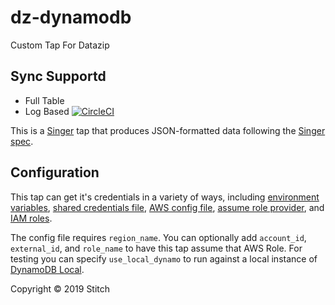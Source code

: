 # dz-dynamodb
Custom Tap For Datazip

## Sync Supportd 
  - Full Table
  - Log Based
[![CircleCI](https://circleci.com/gh/singer-io/dz-dynamodb.svg?style=svg)](https://circleci.com/gh/singer-io/dz-dynamodb)

This is a [Singer](https://singer.io) tap that produces JSON-formatted data
following the [Singer
spec](https://github.com/singer-io/getting-started/blob/master/SPEC.md).

## Configuration

This tap can get it's credentials in a variety of ways, including [environment variables](https://boto3.amazonaws.com/v1/documentation/api/latest/guide/configuration.html#environment-variables), [shared credentials file](https://boto3.amazonaws.com/v1/documentation/api/latest/guide/configuration.html#shared-credentials-file), [AWS config file](https://boto3.amazonaws.com/v1/documentation/api/latest/guide/configuration.html#aws-config-file), [assume role provider](https://boto3.amazonaws.com/v1/documentation/api/latest/guide/configuration.html#assume-role-provider), and [IAM roles](https://boto3.amazonaws.com/v1/documentation/api/latest/guide/configuration.html#iam-roles).

The config file requires `region_name`. You can optionally add `account_id`, `external_id`, and `role_name` to have this tap assume that AWS Role. For testing you can specify `use_local_dynamo` to run against a local instance of [DynamoDB Local](https://docs.aws.amazon.com/amazondynamodb/latest/developerguide/DynamoDBLocal.html).

Copyright &copy; 2019 Stitch
